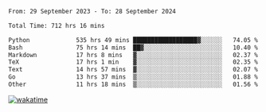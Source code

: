<!--START_SECTION:waka-->

```txt
From: 29 September 2023 - To: 28 September 2024

Total Time: 712 hrs 16 mins

Python             535 hrs 49 mins ██████████████████▓░░░░░░   74.05 %
Bash               75 hrs 14 mins  ██▓░░░░░░░░░░░░░░░░░░░░░░   10.40 %
Markdown           17 hrs 8 mins   ▓░░░░░░░░░░░░░░░░░░░░░░░░   02.37 %
TeX                17 hrs 1 min    ▓░░░░░░░░░░░░░░░░░░░░░░░░   02.35 %
Text               14 hrs 57 mins  ▓░░░░░░░░░░░░░░░░░░░░░░░░   02.07 %
Go                 13 hrs 37 mins  ▒░░░░░░░░░░░░░░░░░░░░░░░░   01.88 %
Other              11 hrs 18 mins  ▒░░░░░░░░░░░░░░░░░░░░░░░░   01.56 %
```

<!--END_SECTION:waka-->
[![wakatime](https://wakatime.com/badge/user/5f89a63a-5294-4958-ad30-2b3455e63f2a.svg)](https://wakatime.com/@5f89a63a-5294-4958-ad30-2b3455e63f2a)
